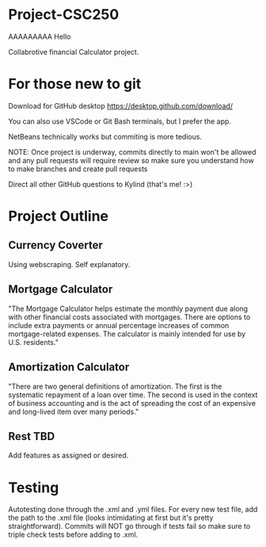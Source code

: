 # Project-CSC250
AAAAAAAAA
Hello

Collabrotive financial Calculator project.

# For those new to git
Download for GitHub desktop https://desktop.github.com/download/

You can also use VSCode or Git Bash terminals, but I prefer the app.

NetBeans technically works but commiting is more tedious.

NOTE: Once project is underway, commits directly to main won't be allowed and any pull requests will require review so make sure you understand how to make branches and create pull requests

Direct all other GitHub questions to Kylind (that's me! :>)

# Project Outline
## Currency Coverter
Using webscraping. Self explanatory.
## Mortgage Calculator
"The Mortgage Calculator helps estimate the monthly payment due along with other financial costs associated with mortgages. There are options to include extra payments or annual percentage increases of common mortgage-related expenses. The calculator is mainly intended for use by U.S. residents."
## Amortization Calculator
"There are two general definitions of amortization. The first is the systematic repayment of a loan over time. The second is used in the context of business accounting and is the act of spreading the cost of an expensive and long-lived item over many periods."
## Rest TBD
Add features as assigned or desired.

# Testing
Autotesting done through the .xml and .yml files. For every new test file, add the path to the .xml file (looks intimidating at first but it's pretty straightforward). Commits will NOT go through if tests fail so make sure to triple check tests before adding to .xml. 
